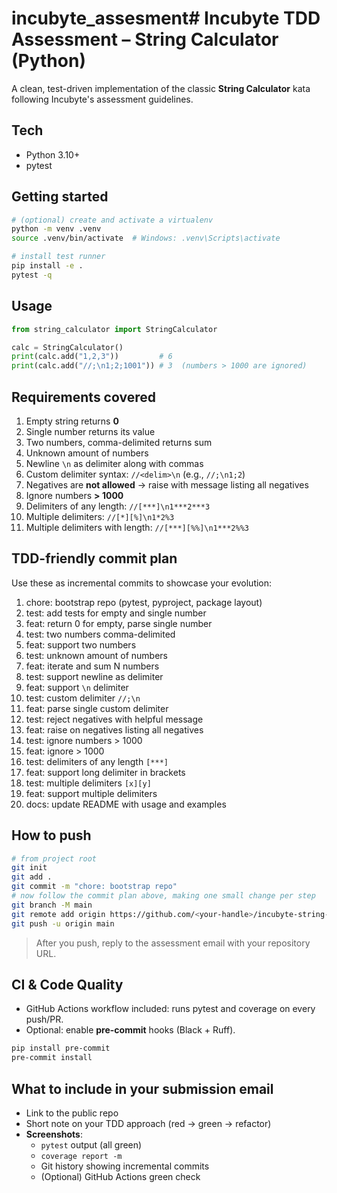 # incubyte_assesment# Incubyte TDD Assessment – String Calculator (Python)

A clean, test-driven implementation of the classic **String Calculator** kata following Incubyte's assessment guidelines.

## Tech
- Python 3.10+
- pytest

## Getting started
```bash
# (optional) create and activate a virtualenv
python -m venv .venv
source .venv/bin/activate  # Windows: .venv\Scripts\activate

# install test runner
pip install -e .
pytest -q
```

## Usage
```python
from string_calculator import StringCalculator

calc = StringCalculator()
print(calc.add("1,2,3"))         # 6
print(calc.add("//;\n1;2;1001")) # 3  (numbers > 1000 are ignored)
```

## Requirements covered
1. Empty string returns **0**
2. Single number returns its value
3. Two numbers, comma-delimited returns sum
4. Unknown amount of numbers
5. Newline `\n` as delimiter along with commas
6. Custom delimiter syntax: `//<delim>\n` (e.g., `//;\n1;2`)
7. Negatives are **not allowed** → raise with message listing all negatives
8. Ignore numbers **> 1000**
9. Delimiters of any length: `//[***]\n1***2***3`
10. Multiple delimiters: `//[*][%]\n1*2%3`
11. Multiple delimiters with length: `//[***][%%]\n1***2%%3`

## TDD-friendly commit plan
Use these as incremental commits to showcase your evolution:

1. chore: bootstrap repo (pytest, pyproject, package layout)
2. test: add tests for empty and single number
3. feat: return 0 for empty, parse single number
4. test: two numbers comma-delimited
5. feat: support two numbers
6. test: unknown amount of numbers
7. feat: iterate and sum N numbers
8. test: support newline as delimiter
9. feat: support `\n` delimiter
10. test: custom delimiter `//;\n`
11. feat: parse single custom delimiter
12. test: reject negatives with helpful message
13. feat: raise on negatives listing all negatives
14. test: ignore numbers > 1000
15. feat: ignore > 1000
16. test: delimiters of any length `[***]`
17. feat: support long delimiter in brackets
18. test: multiple delimiters `[x][y]`
19. feat: support multiple delimiters
20. docs: update README with usage and examples

## How to push
```bash
# from project root
git init
git add .
git commit -m "chore: bootstrap repo"
# now follow the commit plan above, making one small change per step
git branch -M main
git remote add origin https://github.com/<your-handle>/incubyte-string-calculator.git
git push -u origin main
```

> After you push, reply to the assessment email with your repository URL.


## CI & Code Quality
- GitHub Actions workflow included: runs pytest and coverage on every push/PR.
- Optional: enable **pre-commit** hooks (Black + Ruff).
```bash
pip install pre-commit
pre-commit install
```

## What to include in your submission email
- Link to the public repo
- Short note on your TDD approach (red → green → refactor)
- **Screenshots**:
  - `pytest` output (all green)
  - `coverage report -m`
  - Git history showing incremental commits
  - (Optional) GitHub Actions green check
